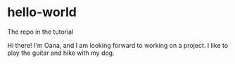 # hello-world
The repo in the tutorial

Hi there! I'm Oana, and I am looking forward to working on a project.
I like to play the guitar and hike with my dog.
